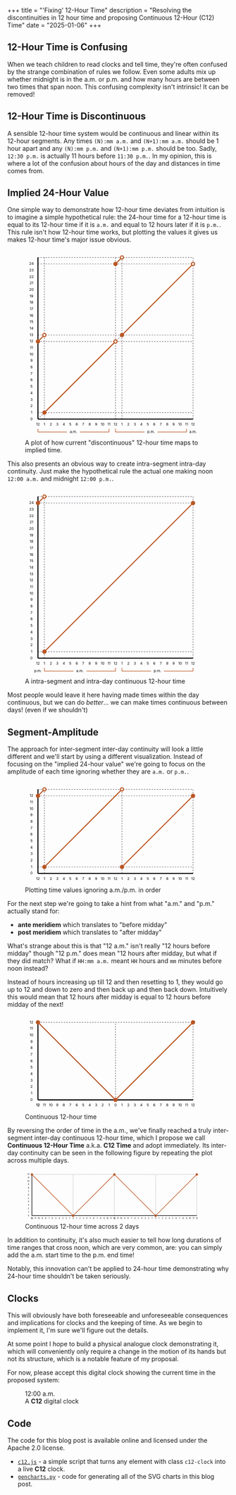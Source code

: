 +++
title = "'Fixing' 12-Hour Time"
description = "Resolving the discontinuities in 12 hour time and proposing Continuous 12-Hour (C12) Time"
date = "2025-01-06"
+++

## 12-Hour Time is Confusing

When we teach children to read clocks and tell time, they're often confused by the strange combination of rules we follow.
Even some adults mix up whether midnight is in the a.m. or p.m. and how many hours are between two times that span noon.
This confusing complexity isn't intrinsic! It can be removed!

## 12-Hour Time is Discontinuous

A sensible 12-hour time system would be continuous and linear within its 12-hour segments. Any times `(N):mm a.m.` and `(N+1):mm a.m.` should be 1 hour apart and any `(N):mm p.m.` and `(N+1):mm p.m.` should be too.
Sadly, `12:30 p.m.` is actually 11 hours before `11:30 p.m.`.
In my opinion, this is where a lot of the confusion about hours of the day and distances in time comes from.

## Implied 24-Hour Value

One simple way to demonstrate how 12-hour time deviates from intuition is to imagine a simple hypothetical rule: the 24-hour time for a 12-hour time is equal to its 12-hour time if it is `a.m.` and equal to 12 hours later if it is `p.m.`. This rule isn't how 12-hour time works, but plotting the values it gives us makes 12-hour time's major issue obvious.

<figure>
<svg viewbox="0 0 681.25 731.25" width="400px"><polyline fill="none" stroke="#6D606F" stroke-dasharray="5,5" stroke-width="2" points="75,656.25 75,31.25"/><polyline fill="none" stroke="#6D606F" stroke-dasharray="5,5" stroke-width="2" points="350,656.25 350,31.25"/><polyline fill="none" stroke="#6D606F" stroke-dasharray="5,5" stroke-width="2" points="375,656.25 375,31.25"/><polyline fill="none" stroke="#6D606F" stroke-dasharray="5,5" stroke-width="2" points="650,656.25 650,31.25"/><polyline fill="none" stroke="#6D606F" stroke-dasharray="5,5" stroke-width="2" points="50,631.25 650,631.25"/><polyline fill="none" stroke="#6D606F" stroke-dasharray="5,5" stroke-width="2" points="50,356.25 650,356.25"/><polyline fill="none" stroke="#6D606F" stroke-dasharray="5,5" stroke-width="2" points="50,331.25 650,331.25"/><polyline fill="none" stroke="#6D606F" stroke-dasharray="5,5" stroke-width="2" points="50,56.25 650,56.25"/><polyline fill="none" stroke="#6D606F" stroke-dasharray="5,5" stroke-width="2" points="50,31.25 650,31.25"/><polyline fill="none" stroke="#6D606F" stroke-dasharray="5,5" stroke-width="2" points="50,656.25 650,56.25"/><text x="25" y="56.25" dominant-baseline="middle" text-anchor="middle">24</text><text x="25" y="81.25" dominant-baseline="middle" text-anchor="middle">23</text><text x="25" y="106.25" dominant-baseline="middle" text-anchor="middle">22</text><text x="25" y="131.25" dominant-baseline="middle" text-anchor="middle">21</text><text x="25" y="156.25" dominant-baseline="middle" text-anchor="middle">20</text><text x="25" y="181.25" dominant-baseline="middle" text-anchor="middle">19</text><text x="25" y="206.25" dominant-baseline="middle" text-anchor="middle">18</text><text x="25" y="231.25" dominant-baseline="middle" text-anchor="middle">17</text><text x="25" y="256.25" dominant-baseline="middle" text-anchor="middle">16</text><text x="25" y="281.25" dominant-baseline="middle" text-anchor="middle">15</text><text x="25" y="306.25" dominant-baseline="middle" text-anchor="middle">14</text><text x="25" y="331.25" dominant-baseline="middle" text-anchor="middle">13</text><text x="25" y="356.25" dominant-baseline="middle" text-anchor="middle">12</text><text x="25" y="381.25" dominant-baseline="middle" text-anchor="middle">11</text><text x="25" y="406.25" dominant-baseline="middle" text-anchor="middle">10</text><text x="25" y="431.25" dominant-baseline="middle" text-anchor="middle">9</text><text x="25" y="456.25" dominant-baseline="middle" text-anchor="middle">8</text><text x="25" y="481.25" dominant-baseline="middle" text-anchor="middle">7</text><text x="25" y="506.25" dominant-baseline="middle" text-anchor="middle">6</text><text x="25" y="531.25" dominant-baseline="middle" text-anchor="middle">5</text><text x="25" y="556.25" dominant-baseline="middle" text-anchor="middle">4</text><text x="25" y="581.25" dominant-baseline="middle" text-anchor="middle">3</text><text x="25" y="606.25" dominant-baseline="middle" text-anchor="middle">2</text><text x="25" y="631.25" dominant-baseline="middle" text-anchor="middle">1</text><text x="25" y="656.25" dominant-baseline="middle" text-anchor="middle">0</text><text x="50" y="681.25" text-anchor="middle">12</text><text x="75" y="681.25" text-anchor="middle">1</text><text x="100" y="681.25" text-anchor="middle">2</text><text x="125" y="681.25" text-anchor="middle">3</text><text x="150" y="681.25" text-anchor="middle">4</text><text x="175" y="681.25" text-anchor="middle">5</text><text x="200" y="681.25" text-anchor="middle">6</text><text x="225" y="681.25" text-anchor="middle">7</text><text x="250" y="681.25" text-anchor="middle">8</text><text x="275" y="681.25" text-anchor="middle">9</text><text x="300" y="681.25" text-anchor="middle">10</text><text x="325" y="681.25" text-anchor="middle">11</text><text x="350" y="681.25" text-anchor="middle">12</text><text x="375" y="681.25" text-anchor="middle">1</text><text x="400" y="681.25" text-anchor="middle">2</text><text x="425" y="681.25" text-anchor="middle">3</text><text x="450" y="681.25" text-anchor="middle">4</text><text x="475" y="681.25" text-anchor="middle">5</text><text x="500" y="681.25" text-anchor="middle">6</text><text x="525" y="681.25" text-anchor="middle">7</text><text x="550" y="681.25" text-anchor="middle">8</text><text x="575" y="681.25" text-anchor="middle">9</text><text x="600" y="681.25" text-anchor="middle">10</text><text x="625" y="681.25" text-anchor="middle">11</text><text x="650" y="681.25" text-anchor="middle">12</text><polyline fill="none" stroke="#BA5624" stroke-width="2" points="50,693.75 50,706.25 162.5,706.25"/><polyline fill="none" stroke="#BA5624" stroke-width="2" points="212.5,706.25 325,706.25 325,693.75"/><text x="187.5" y="706.25" dominant-baseline="middle" text-anchor="middle">a.m.</text><polyline fill="none" stroke="#BA5624" stroke-width="2" points="350,693.75 350,706.25 462.5,706.25"/><polyline fill="none" stroke="#BA5624" stroke-width="2" points="512.5,706.25 625,706.25 625,693.75"/><text x="487.5" y="706.25" dominant-baseline="middle" text-anchor="middle">p.m.</text><text x="650" y="706.25" dominant-baseline="middle" text-anchor="middle">a.m.</text><polyline fill="none" stroke="#000" stroke-width="4" points="50,656.25 650,656.25"/><polyline fill="none" stroke="#000" stroke-width="4" points="50,656.25 50,31.25"/><polyline fill="none" stroke="#BA5624" stroke-width="4" points="50,356.25 75,331.25"/><circle cx="50" cy="356.25" r="6.25" stroke="#BA5624" stroke-width="4" fill="#BA5624"/><circle cx="75" cy="331.25" r="6.25" stroke="#BA5624" stroke-width="4" fill="#FFFFFF"/><polyline fill="none" stroke="#BA5624" stroke-width="4" points="75,631.25 350,356.25"/><circle cx="75" cy="631.25" r="6.25" stroke="#BA5624" stroke-width="4" fill="#BA5624"/><circle cx="350" cy="356.25" r="6.25" stroke="#BA5624" stroke-width="4" fill="#FFFFFF"/><polyline fill="none" stroke="#BA5624" stroke-width="4" points="350,56.25 375,31.25"/><circle cx="350" cy="56.25" r="6.25" stroke="#BA5624" stroke-width="4" fill="#BA5624"/><circle cx="375" cy="31.25" r="6.25" stroke="#BA5624" stroke-width="4" fill="#FFFFFF"/><polyline fill="none" stroke="#BA5624" stroke-width="4" points="375,331.25 650,56.25"/><circle cx="375" cy="331.25" r="6.25" stroke="#BA5624" stroke-width="4" fill="#BA5624"/><circle cx="650" cy="56.25" r="6.25" stroke="#BA5624" stroke-width="4" fill="#FFFFFF"/></svg>
<figcaption>A plot of how current "discontinuous" 12-hour time maps to implied time.</figcaption>
</figure>

This also presents an obvious way to create intra-segment intra-day continuity. Just make the hypothetical rule the actual one making noon `12:00 a.m.` and midnight `12:00 p.m.`.

<figure>
<svg viewbox="0 0 681.25 731.25" width="400px"><polyline fill="none" stroke="#6D606F" stroke-dasharray="5,5" stroke-width="2" points="75,656.25 75,31.25"/><polyline fill="none" stroke="#6D606F" stroke-dasharray="5,5" stroke-width="2" points="650,656.25 650,31.25"/><polyline fill="none" stroke="#6D606F" stroke-dasharray="5,5" stroke-width="2" points="50,631.25 650,631.25"/><polyline fill="none" stroke="#6D606F" stroke-dasharray="5,5" stroke-width="2" points="50,56.25 650,56.25"/><polyline fill="none" stroke="#6D606F" stroke-dasharray="5,5" stroke-width="2" points="50,31.25 650,31.25"/><text x="25" y="56.25" dominant-baseline="middle" text-anchor="middle">24</text><text x="25" y="81.25" dominant-baseline="middle" text-anchor="middle">23</text><text x="25" y="106.25" dominant-baseline="middle" text-anchor="middle">22</text><text x="25" y="131.25" dominant-baseline="middle" text-anchor="middle">21</text><text x="25" y="156.25" dominant-baseline="middle" text-anchor="middle">20</text><text x="25" y="181.25" dominant-baseline="middle" text-anchor="middle">19</text><text x="25" y="206.25" dominant-baseline="middle" text-anchor="middle">18</text><text x="25" y="231.25" dominant-baseline="middle" text-anchor="middle">17</text><text x="25" y="256.25" dominant-baseline="middle" text-anchor="middle">16</text><text x="25" y="281.25" dominant-baseline="middle" text-anchor="middle">15</text><text x="25" y="306.25" dominant-baseline="middle" text-anchor="middle">14</text><text x="25" y="331.25" dominant-baseline="middle" text-anchor="middle">13</text><text x="25" y="356.25" dominant-baseline="middle" text-anchor="middle">12</text><text x="25" y="381.25" dominant-baseline="middle" text-anchor="middle">11</text><text x="25" y="406.25" dominant-baseline="middle" text-anchor="middle">10</text><text x="25" y="431.25" dominant-baseline="middle" text-anchor="middle">9</text><text x="25" y="456.25" dominant-baseline="middle" text-anchor="middle">8</text><text x="25" y="481.25" dominant-baseline="middle" text-anchor="middle">7</text><text x="25" y="506.25" dominant-baseline="middle" text-anchor="middle">6</text><text x="25" y="531.25" dominant-baseline="middle" text-anchor="middle">5</text><text x="25" y="556.25" dominant-baseline="middle" text-anchor="middle">4</text><text x="25" y="581.25" dominant-baseline="middle" text-anchor="middle">3</text><text x="25" y="606.25" dominant-baseline="middle" text-anchor="middle">2</text><text x="25" y="631.25" dominant-baseline="middle" text-anchor="middle">1</text><text x="25" y="656.25" dominant-baseline="middle" text-anchor="middle">0</text><text x="50" y="681.25" text-anchor="middle">12</text><text x="75" y="681.25" text-anchor="middle">1</text><text x="100" y="681.25" text-anchor="middle">2</text><text x="125" y="681.25" text-anchor="middle">3</text><text x="150" y="681.25" text-anchor="middle">4</text><text x="175" y="681.25" text-anchor="middle">5</text><text x="200" y="681.25" text-anchor="middle">6</text><text x="225" y="681.25" text-anchor="middle">7</text><text x="250" y="681.25" text-anchor="middle">8</text><text x="275" y="681.25" text-anchor="middle">9</text><text x="300" y="681.25" text-anchor="middle">10</text><text x="325" y="681.25" text-anchor="middle">11</text><text x="350" y="681.25" text-anchor="middle">12</text><text x="375" y="681.25" text-anchor="middle">1</text><text x="400" y="681.25" text-anchor="middle">2</text><text x="425" y="681.25" text-anchor="middle">3</text><text x="450" y="681.25" text-anchor="middle">4</text><text x="475" y="681.25" text-anchor="middle">5</text><text x="500" y="681.25" text-anchor="middle">6</text><text x="525" y="681.25" text-anchor="middle">7</text><text x="550" y="681.25" text-anchor="middle">8</text><text x="575" y="681.25" text-anchor="middle">9</text><text x="600" y="681.25" text-anchor="middle">10</text><text x="625" y="681.25" text-anchor="middle">11</text><text x="650" y="681.25" text-anchor="middle">12</text><text x="50" y="706.25" dominant-baseline="middle" text-anchor="middle">p.m.</text><polyline fill="none" stroke="#BA5624" stroke-width="2" points="75,693.75 75,706.25 187.5,706.25"/><polyline fill="none" stroke="#BA5624" stroke-width="2" points="237.5,706.25 350,706.25 350,693.75"/><text x="212.5" y="706.25" dominant-baseline="middle" text-anchor="middle">a.m.</text><polyline fill="none" stroke="#BA5624" stroke-width="2" points="375,693.75 375,706.25 487.5,706.25"/><polyline fill="none" stroke="#BA5624" stroke-width="2" points="537.5,706.25 650,706.25 650,693.75"/><text x="512.5" y="706.25" dominant-baseline="middle" text-anchor="middle">p.m.</text><polyline fill="none" stroke="#000" stroke-width="4" points="50,656.25 650,656.25"/><polyline fill="none" stroke="#000" stroke-width="4" points="50,656.25 50,31.25"/><polyline fill="none" stroke="#BA5624" stroke-width="4" points="50,56.25 75,31.25"/><circle cx="50" cy="56.25" r="6.25" stroke="#BA5624" stroke-width="4" fill="#BA5624"/><circle cx="75" cy="31.25" r="6.25" stroke="#BA5624" stroke-width="4" fill="#FFFFFF"/><polyline fill="none" stroke="#BA5624" stroke-width="4" points="75,631.25 650,56.25"/><circle cx="75" cy="631.25" r="6.25" stroke="#BA5624" stroke-width="4" fill="#BA5624"/><circle cx="650" cy="56.25" r="6.25" stroke="#BA5624" stroke-width="4" fill="#BA5624"/></svg>
<figcaption>A intra-segment and intra-day continuous 12-hour time</figcaption>
</figure>

Most people would leave it here having made times within the day continuous, but we can do *better*... we can make times continuous between days! (even if we shouldn't)

## Segment-Amplitude

The approach for inter-segment inter-day continuity will look a little different and we'll start by using a different visualization.
Instead of focusing on the "implied 24-hour value" we're going to focus on the amplitude of each time ignoring whether they are `a.m.` or `p.m.`. 

<figure>
<svg viewbox="0 0 681.25 406.25" width="400px"><polyline fill="none" stroke="#6D606F" stroke-dasharray="5,5" stroke-width="2" points="75,356.25 75,31.25"/><polyline fill="none" stroke="#6D606F" stroke-dasharray="5,5" stroke-width="2" points="375,356.25 375,31.25"/><polyline fill="none" stroke="#6D606F" stroke-dasharray="5,5" stroke-width="2" points="650,356.25 650,31.25"/><polyline fill="none" stroke="#6D606F" stroke-dasharray="5,5" stroke-width="2" points="50,331.25 650,331.25"/><polyline fill="none" stroke="#6D606F" stroke-dasharray="5,5" stroke-width="2" points="50,56.25 650,56.25"/><polyline fill="none" stroke="#6D606F" stroke-dasharray="5,5" stroke-width="2" points="50,31.25 650,31.25"/><text x="25" y="56.25" dominant-baseline="middle" text-anchor="middle">12</text><text x="25" y="81.25" dominant-baseline="middle" text-anchor="middle">11</text><text x="25" y="106.25" dominant-baseline="middle" text-anchor="middle">10</text><text x="25" y="131.25" dominant-baseline="middle" text-anchor="middle">9</text><text x="25" y="156.25" dominant-baseline="middle" text-anchor="middle">8</text><text x="25" y="181.25" dominant-baseline="middle" text-anchor="middle">7</text><text x="25" y="206.25" dominant-baseline="middle" text-anchor="middle">6</text><text x="25" y="231.25" dominant-baseline="middle" text-anchor="middle">5</text><text x="25" y="256.25" dominant-baseline="middle" text-anchor="middle">4</text><text x="25" y="281.25" dominant-baseline="middle" text-anchor="middle">3</text><text x="25" y="306.25" dominant-baseline="middle" text-anchor="middle">2</text><text x="25" y="331.25" dominant-baseline="middle" text-anchor="middle">1</text><text x="25" y="356.25" dominant-baseline="middle" text-anchor="middle">0</text><text x="50" y="381.25" text-anchor="middle">12</text><text x="75" y="381.25" text-anchor="middle">1</text><text x="100" y="381.25" text-anchor="middle">2</text><text x="125" y="381.25" text-anchor="middle">3</text><text x="150" y="381.25" text-anchor="middle">4</text><text x="175" y="381.25" text-anchor="middle">5</text><text x="200" y="381.25" text-anchor="middle">6</text><text x="225" y="381.25" text-anchor="middle">7</text><text x="250" y="381.25" text-anchor="middle">8</text><text x="275" y="381.25" text-anchor="middle">9</text><text x="300" y="381.25" text-anchor="middle">10</text><text x="325" y="381.25" text-anchor="middle">11</text><text x="350" y="381.25" text-anchor="middle">12</text><text x="375" y="381.25" text-anchor="middle">1</text><text x="400" y="381.25" text-anchor="middle">2</text><text x="425" y="381.25" text-anchor="middle">3</text><text x="450" y="381.25" text-anchor="middle">4</text><text x="475" y="381.25" text-anchor="middle">5</text><text x="500" y="381.25" text-anchor="middle">6</text><text x="525" y="381.25" text-anchor="middle">7</text><text x="550" y="381.25" text-anchor="middle">8</text><text x="575" y="381.25" text-anchor="middle">9</text><text x="600" y="381.25" text-anchor="middle">10</text><text x="625" y="381.25" text-anchor="middle">11</text><text x="650" y="381.25" text-anchor="middle">12</text><polyline fill="none" stroke="#000" stroke-width="4" points="50,356.25 650,356.25"/><polyline fill="none" stroke="#000" stroke-width="4" points="50,356.25 50,31.25"/><polyline fill="none" stroke="#BA5624" stroke-width="4" points="50,56.25 75,31.25"/><circle cx="50" cy="56.25" r="6.25" stroke="#BA5624" stroke-width="4" fill="#BA5624"/><circle cx="75" cy="31.25" r="6.25" stroke="#BA5624" stroke-width="4" fill="#FFFFFF"/><polyline fill="none" stroke="#BA5624" stroke-width="4" points="75,331.25 375,31.25"/><circle cx="75" cy="331.25" r="6.25" stroke="#BA5624" stroke-width="4" fill="#BA5624"/><circle cx="375" cy="31.25" r="6.25" stroke="#BA5624" stroke-width="4" fill="#FFFFFF"/><polyline fill="none" stroke="#BA5624" stroke-width="4" points="375,331.25 650,56.25"/><circle cx="375" cy="331.25" r="6.25" stroke="#BA5624" stroke-width="4" fill="#BA5624"/><circle cx="650" cy="56.25" r="6.25" stroke="#BA5624" stroke-width="4" fill="#BA5624"/></svg>
<figcaption>Plotting time values ignoring a.m./p.m. in order</figcaption>
</figure>

For the next step we're going to take a hint from what "a.m." and "p.m." actually stand for:
* **ante meridiem** which translates to "before midday"
* **post meridiem** which translates to "after midday"

What's strange about this is that "12 a.m." isn't really "12 hours before midday" though "12 p.m." does mean "12 hours after midday, but what if they did match?
What if `HH:mm a.m.` meant `HH` hours and `mm` minutes before noon instead?

Instead of hours increasing up till 12 and then resetting to 1, they would go up to 12 and down to zero and then back up and then back down.
Intuitively this would mean that 12 hours after midday is equal to 12 hours before midday of the next!

<figure>
<svg viewbox="0 0 681.25 381.25" width="400px"><polyline fill="none" stroke="#6D606F" stroke-dasharray="5,5" stroke-width="2" points="350,331.25 350,31.25"/><polyline fill="none" stroke="#6D606F" stroke-dasharray="5,5" stroke-width="2" points="650,331.25 650,31.25"/><polyline fill="none" stroke="#6D606F" stroke-dasharray="5,5" stroke-width="2" points="50,31.25 650,31.25"/><text x="25" y="31.25" dominant-baseline="middle" text-anchor="middle">12</text><text x="25" y="56.25" dominant-baseline="middle" text-anchor="middle">11</text><text x="25" y="81.25" dominant-baseline="middle" text-anchor="middle">10</text><text x="25" y="106.25" dominant-baseline="middle" text-anchor="middle">9</text><text x="25" y="131.25" dominant-baseline="middle" text-anchor="middle">8</text><text x="25" y="156.25" dominant-baseline="middle" text-anchor="middle">7</text><text x="25" y="181.25" dominant-baseline="middle" text-anchor="middle">6</text><text x="25" y="206.25" dominant-baseline="middle" text-anchor="middle">5</text><text x="25" y="231.25" dominant-baseline="middle" text-anchor="middle">4</text><text x="25" y="256.25" dominant-baseline="middle" text-anchor="middle">3</text><text x="25" y="281.25" dominant-baseline="middle" text-anchor="middle">2</text><text x="25" y="306.25" dominant-baseline="middle" text-anchor="middle">1</text><text x="25" y="331.25" dominant-baseline="middle" text-anchor="middle">0</text><text x="50" y="356.25" text-anchor="middle">12</text><text x="50" y="356.25" text-anchor="middle">12</text><text x="75" y="356.25" text-anchor="middle">11</text><text x="100" y="356.25" text-anchor="middle">10</text><text x="125" y="356.25" text-anchor="middle">9</text><text x="150" y="356.25" text-anchor="middle">8</text><text x="175" y="356.25" text-anchor="middle">7</text><text x="200" y="356.25" text-anchor="middle">6</text><text x="225" y="356.25" text-anchor="middle">5</text><text x="250" y="356.25" text-anchor="middle">4</text><text x="275" y="356.25" text-anchor="middle">3</text><text x="300" y="356.25" text-anchor="middle">2</text><text x="325" y="356.25" text-anchor="middle">1</text><text x="350" y="356.25" text-anchor="middle">0</text><text x="375" y="356.25" text-anchor="middle">1</text><text x="400" y="356.25" text-anchor="middle">2</text><text x="425" y="356.25" text-anchor="middle">3</text><text x="450" y="356.25" text-anchor="middle">4</text><text x="475" y="356.25" text-anchor="middle">5</text><text x="500" y="356.25" text-anchor="middle">6</text><text x="525" y="356.25" text-anchor="middle">7</text><text x="550" y="356.25" text-anchor="middle">8</text><text x="575" y="356.25" text-anchor="middle">9</text><text x="600" y="356.25" text-anchor="middle">10</text><text x="625" y="356.25" text-anchor="middle">11</text><text x="650" y="356.25" text-anchor="middle">12</text><polyline fill="none" stroke="#000" stroke-width="4" points="50,331.25 650,331.25"/><polyline fill="none" stroke="#000" stroke-width="4" points="50,331.25 50,31.25"/><polyline fill="none" stroke="#BA5624" stroke-width="4" points="50,31.25 350,331.25"/><polyline fill="none" stroke="#BA5624" stroke-width="4" points="350,331.25 650,31.25"/><circle cx="50" cy="31.25" r="6.25" stroke="#BA5624" stroke-width="4" fill="#BA5624"/><circle cx="350" cy="331.25" r="6.25" stroke="#BA5624" stroke-width="4" fill="#BA5624"/><circle cx="650" cy="31.25" r="6.25" stroke="#BA5624" stroke-width="4" fill="#BA5624"/></svg>
<figcaption>Continuous 12-hour time</figcaption>
</figure>

By reversing the order of time in the a.m., we've finally reached a truly inter-segment inter-day continuous 12-hour time, which I propose we call **Continuous 12-Hour Time** a.k.a. **C12 Time** and adopt immediately. Its inter-day continuity can be seen in the following figure by repeating the plot across multiple days.

<figure>
<svg viewbox="0 0 1281.25 381.25" width="400px"><polyline fill="none" stroke="#6D606F" stroke-dasharray="5,5" stroke-width="2" points="350,331.25 350,31.25"/><polyline fill="none" stroke="#6D606F" stroke-dasharray="5,5" stroke-width="2" points="650,331.25 650,31.25"/><polyline fill="none" stroke="#6D606F" stroke-dasharray="5,5" stroke-width="2" points="950,331.25 950,31.25"/><polyline fill="none" stroke="#6D606F" stroke-dasharray="5,5" stroke-width="2" points="1250,331.25 1250,31.25"/><polyline fill="none" stroke="#6D606F" stroke-dasharray="5,5" stroke-width="2" points="50,31.25 1250,31.25"/><text x="25" y="31.25" dominant-baseline="middle" text-anchor="middle">12</text><text x="25" y="56.25" dominant-baseline="middle" text-anchor="middle">11</text><text x="25" y="81.25" dominant-baseline="middle" text-anchor="middle">10</text><text x="25" y="106.25" dominant-baseline="middle" text-anchor="middle">9</text><text x="25" y="131.25" dominant-baseline="middle" text-anchor="middle">8</text><text x="25" y="156.25" dominant-baseline="middle" text-anchor="middle">7</text><text x="25" y="181.25" dominant-baseline="middle" text-anchor="middle">6</text><text x="25" y="206.25" dominant-baseline="middle" text-anchor="middle">5</text><text x="25" y="231.25" dominant-baseline="middle" text-anchor="middle">4</text><text x="25" y="256.25" dominant-baseline="middle" text-anchor="middle">3</text><text x="25" y="281.25" dominant-baseline="middle" text-anchor="middle">2</text><text x="25" y="306.25" dominant-baseline="middle" text-anchor="middle">1</text><text x="25" y="331.25" dominant-baseline="middle" text-anchor="middle">0</text><text x="50" y="356.25" text-anchor="middle">12</text><text x="50" y="356.25" text-anchor="middle">12</text><text x="75" y="356.25" text-anchor="middle">11</text><text x="100" y="356.25" text-anchor="middle">10</text><text x="125" y="356.25" text-anchor="middle">9</text><text x="150" y="356.25" text-anchor="middle">8</text><text x="175" y="356.25" text-anchor="middle">7</text><text x="200" y="356.25" text-anchor="middle">6</text><text x="225" y="356.25" text-anchor="middle">5</text><text x="250" y="356.25" text-anchor="middle">4</text><text x="275" y="356.25" text-anchor="middle">3</text><text x="300" y="356.25" text-anchor="middle">2</text><text x="325" y="356.25" text-anchor="middle">1</text><text x="350" y="356.25" text-anchor="middle">0</text><text x="375" y="356.25" text-anchor="middle">1</text><text x="400" y="356.25" text-anchor="middle">2</text><text x="425" y="356.25" text-anchor="middle">3</text><text x="450" y="356.25" text-anchor="middle">4</text><text x="475" y="356.25" text-anchor="middle">5</text><text x="500" y="356.25" text-anchor="middle">6</text><text x="525" y="356.25" text-anchor="middle">7</text><text x="550" y="356.25" text-anchor="middle">8</text><text x="575" y="356.25" text-anchor="middle">9</text><text x="600" y="356.25" text-anchor="middle">10</text><text x="625" y="356.25" text-anchor="middle">11</text><text x="650" y="356.25" text-anchor="middle">12</text><text x="650" y="356.25" text-anchor="middle">12</text><text x="675" y="356.25" text-anchor="middle">11</text><text x="700" y="356.25" text-anchor="middle">10</text><text x="725" y="356.25" text-anchor="middle">9</text><text x="750" y="356.25" text-anchor="middle">8</text><text x="775" y="356.25" text-anchor="middle">7</text><text x="800" y="356.25" text-anchor="middle">6</text><text x="825" y="356.25" text-anchor="middle">5</text><text x="850" y="356.25" text-anchor="middle">4</text><text x="875" y="356.25" text-anchor="middle">3</text><text x="900" y="356.25" text-anchor="middle">2</text><text x="925" y="356.25" text-anchor="middle">1</text><text x="950" y="356.25" text-anchor="middle">0</text><text x="975" y="356.25" text-anchor="middle">1</text><text x="1000" y="356.25" text-anchor="middle">2</text><text x="1025" y="356.25" text-anchor="middle">3</text><text x="1050" y="356.25" text-anchor="middle">4</text><text x="1075" y="356.25" text-anchor="middle">5</text><text x="1100" y="356.25" text-anchor="middle">6</text><text x="1125" y="356.25" text-anchor="middle">7</text><text x="1150" y="356.25" text-anchor="middle">8</text><text x="1175" y="356.25" text-anchor="middle">9</text><text x="1200" y="356.25" text-anchor="middle">10</text><text x="1225" y="356.25" text-anchor="middle">11</text><text x="1250" y="356.25" text-anchor="middle">12</text><polyline fill="none" stroke="#000" stroke-width="4" points="50,331.25 1250,331.25"/><polyline fill="none" stroke="#000" stroke-width="4" points="50,331.25 50,31.25"/><polyline fill="none" stroke="#BA5624" stroke-width="4" points="50,31.25 350,331.25"/><polyline fill="none" stroke="#BA5624" stroke-width="4" points="350,331.25 650,31.25"/><polyline fill="none" stroke="#BA5624" stroke-width="4" points="650,31.25 950,331.25"/><polyline fill="none" stroke="#BA5624" stroke-width="4" points="950,331.25 1250,31.25"/><circle cx="50" cy="31.25" r="6.25" stroke="#BA5624" stroke-width="4" fill="#BA5624"/><circle cx="350" cy="331.25" r="6.25" stroke="#BA5624" stroke-width="4" fill="#BA5624"/><circle cx="650" cy="31.25" r="6.25" stroke="#BA5624" stroke-width="4" fill="#BA5624"/><circle cx="950" cy="331.25" r="6.25" stroke="#BA5624" stroke-width="4" fill="#BA5624"/><circle cx="1250" cy="31.25" r="6.25" stroke="#BA5624" stroke-width="4" fill="#BA5624"/></svg>
<figcaption>Continuous 12-hour time across 2 days</figcaption>
</figure>

In addition to continuity, it's also much easier to tell how long durations of time ranges that cross noon, which are very common, are: you can simply add the a.m. start time to the p.m. end time!

Notably, this innovation can't be applied to 24-hour time demonstrating why 24-hour time shouldn't be taken seriously.

## Clocks

This will obviously have both foreseeable and unforeseeable consequences and implications for clocks and the keeping of time.
As we begin to implement it, I'm sure we'll figure out the details.

At some point I hope to build a physical analogue clock demonstrating it, which will conveniently only require a change in the motion of its hands but not its structure, which is a notable feature of my proposal.

For now, please accept this digital clock showing the current time in the proposed system:

<figure>
<span class="c12-clock">12:00 a.m.</span>
<figcaption>A <strong>C12</strong> digital clock</figcaption>
</figure>
<script src="/c12/c12.js"></script>

## Code

The code for this blog post is available online and licensed under the Apache 2.0 license.
* [`c12.js`](/c12/c12.js) - a simple script that turns any element with class `c12-clock` into a live **C12** clock.
* [`gencharts.py`](/c12/gencharts.py) - code for generating all of the SVG charts in this blog post.